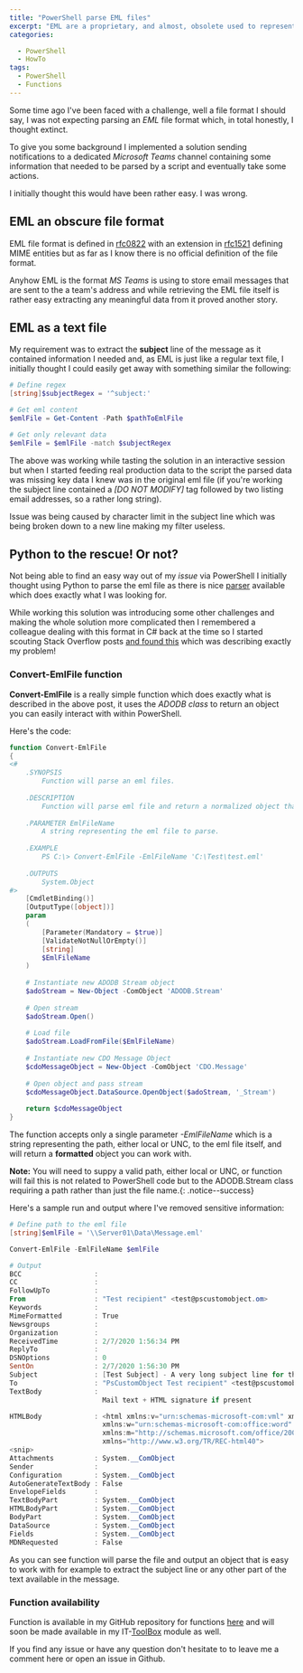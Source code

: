 ```yaml
---
title: "PowerShell parse EML files"
excerpt: "EML are a proprietary, and almost, obsolete used to represent an email message in encoded format which is not easy to parse for automation purposes"
categories:

  - PowerShell
  - HowTo
tags:
  - PowerShell
  - Functions
---
```


Some time ago I've been faced with a challenge, well a file format I should say, I was not expecting parsing an *EML* file format which, in total honestly, I thought extinct.

To give you some background I implemented a solution sending notifications to a dedicated *Microsoft Teams* channel containing some information that needed to be parsed by a script and eventually take some actions.

I initially thought this would have been rather easy. I was wrong.

## EML an obscure file format

EML file format is defined in [rfc0822](https://www.ietf.org/rfc/rfc0822.txt) with an extension in [rfc1521](https://www.ietf.org/rfc/rfc1521.txt) defining MIME entities but as far as I know there is no official definition of the file format.

Anyhow EML is the format *MS Teams* is using to store email messages that are sent to the a team's address and while retrieving the EML file itself is rather easy extracting any meaningful data from it proved another story.

## EML as a text file

My requirement was to extract the **subject** line of the message as it contained information I needed and, as EML is just like a regular text file, I initially thought I could easily get away with something similar the following:

```powershell
# Define regex
[string]$subjectRegex = '^subject:'

# Get eml content
$emlFile = Get-Content -Path $pathToEmlFile

# Get only relevant data
$emlFile = $emlFile -match $subjectRegex
```

The above was working while tasting the solution in an interactive session but when I started feeding real production data to the script the parsed data was missing key data I knew was in the original eml file (if you're working the subject line contained a *[DO NOT MODIFY]* tag followed by two listing email addresses, so a rather long string).

Issue was being caused by character limit in the subject line which was being broken down to a new line making my filter useless.

## Python to the rescue! Or not?

Not being able to find an easy way out of my *issue* via PowerShell I initially thought using Python to parse the eml file as there is nice [parser](https://pypi.org/project/eml-parser/) available which does exactly what I was looking for.

While working this solution was introducing some other challenges and making the whole solution more complicated then I remembered a colleague dealing with this format in C# back at the time so I started scouting Stack Overflow posts [and found this](https://stackoverflow.com/questions/936422/recommendations-on-parsing-eml-files-in-c-sharp/2838544#2838544) which was describing exactly my problem!

### Convert-EmlFile function

**Convert-EmlFile** is a really simple function which does exactly what is described in the above post, it uses the *ADODB class* to return an object you can easily interact with within PowerShell.

Here's the code:

```powershell
function Convert-EmlFile
{
<#
    .SYNOPSIS
        Function will parse an eml files.
        
    .DESCRIPTION
        Function will parse eml file and return a normalized object that can be used to extract infromation from the encoded file.
    
    .PARAMETER EmlFileName
        A string representing the eml file to parse.
    
    .EXAMPLE
        PS C:\> Convert-EmlFile -EmlFileName 'C:\Test\test.eml'
    
    .OUTPUTS
        System.Object
#>
    [CmdletBinding()]
    [OutputType([object])]
    param
    (
        [Parameter(Mandatory = $true)]
        [ValidateNotNullOrEmpty()]
        [string]
        $EmlFileName
    )
    
    # Instantiate new ADODB Stream object
    $adoStream = New-Object -ComObject 'ADODB.Stream'
    
    # Open stream
    $adoStream.Open()
    
    # Load file
    $adoStream.LoadFromFile($EmlFileName)
    
    # Instantiate new CDO Message Object
    $cdoMessageObject = New-Object -ComObject 'CDO.Message'
    
    # Open object and pass stream
    $cdoMessageObject.DataSource.OpenObject($adoStream, '_Stream')
    
    return $cdoMessageObject
}
```

The function accepts only a single parameter *-EmlFileName* which is a string representing the path, either local or UNC, to the eml file itself, and will return a **formatted** object you can work with.

**Note:** You will need to suppy a valid path, either local or UNC, or function will fail this is not related to PowerShell code but to the ADODB.Stream class requiring a path rather than just the file name.{: .notice--success}

Here's a sample run and output where I've removed sensitive information:

``````powershell
# Define path to the eml file
[string]$emlFile = '\\Server01\Data\Message.eml'

Convert-EmlFile -EmlFileName $emlFile

# Output
BCC                  :
CC                   :
FollowUpTo           :
From                 : "Test recipient" <test@pscustomobject.om>
Keywords             :
MimeFormatted        : True
Newsgroups           :
Organization         :
ReceivedTime         : 2/7/2020 1:56:34 PM
ReplyTo              :
DSNOptions           : 0
SentOn               : 2/7/2020 1:56:30 PM
Subject              : [Test Subject] - A very long subject line for the test 
To                   : "PsCustomObject Test recipient" <test@pscustomobject.com>
TextBody             :
                       Mail text + HTML signature if present

HTMLBody             : <html xmlns:v="urn:schemas-microsoft-com:vml" xmlns:o="urn:schemas-microsoft-com:office:office"
                       xmlns:w="urn:schemas-microsoft-com:office:word"
                       xmlns:m="http://schemas.microsoft.com/office/2004/12/omml"
                       xmlns="http://www.w3.org/TR/REC-html40">
<snip>
Attachments          : System.__ComObject
Sender               :
Configuration        : System.__ComObject
AutoGenerateTextBody : False
EnvelopeFields       :
TextBodyPart         : System.__ComObject
HTMLBodyPart         : System.__ComObject
BodyPart             : System.__ComObject
DataSource           : System.__ComObject
Fields               : System.__ComObject
MDNRequested         : False
``````

As you can see function will parse the file and output an object that is easy to work with for example to extract the subject line or any other part of the text available in the message. 

### Function availability

Function is available in my GitHub repository for functions [here](https://github.com/PsCustomObject/PowerShell-Functions) and will soon be made available in my IT-[ToolBox](https://github.com/PsCustomObject/IT-ToolBox) module as well.

If you find any issue or have any question don't hesitate to to leave me a comment here or open an issue in Github.
